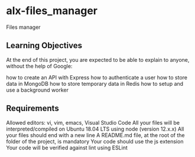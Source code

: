 # alx-files_manager
Files manager
## Learning Objectives
At the end of this project, you are expected to be able to explain to anyone, without the help of Google:

how to create an API with Express
how to authenticate a user
how to store data in MongoDB
how to store temporary data in Redis
how to setup and use a background worker
## Requirements
Allowed editors: vi, vim, emacs, Visual Studio Code
All your files will be interpreted/compiled on Ubuntu 18.04 LTS using node (version 12.x.x)
All your files should end with a new line
A README.md file, at the root of the folder of the project, is mandatory
Your code should use the js extension
Your code will be verified against lint using ESLint

